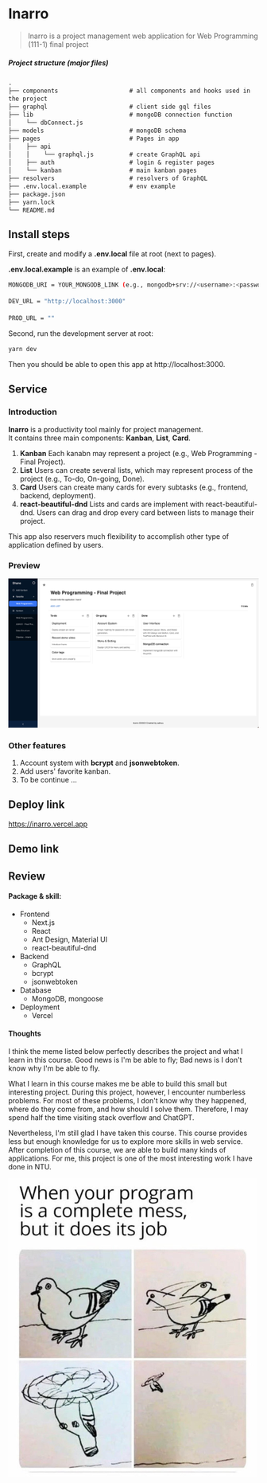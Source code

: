 # Inarro 
> Inarro is a project management web application for Web Programming (111-1) final project

##### Project structure (major files)
    .
    ├── components                    # all components and hooks used in the project
    ├── graphql                       # client side gql files                    
    ├── lib                           # mongoDB connection function
    │    └── dbConnect.js                   
    ├── models                        # mongoDB schema
    ├── pages                         # Pages in app
    │    ├── api                   
    │    │    └── graphql.js          # create GraphQL api   
    │    ├── auth                     # login & register pages
    │    └── kanban                   # main kanban pages          
    ├── resolvers                     # resolvers of GraphQL
    ├── .env.local.example            # env example
    ├── package.json            
    ├── yarn.lock
    └── README.md

## Install steps

First, create and modify a **.env.local** file at root (next to pages).  

**.env.local.example** is an example of **.env.local**:

```bash
MONGODB_URI = YOUR_MONGODB_LINK (e.g., mongodb+srv://<username>:<password>@cluster0.hpnvva4.mongodb.net/?retryWrites=true&w=majority)

DEV_URL = "http://localhost:3000"

PROD_URL = ""
```

Second, run the development server at root:

```bash
yarn dev
```

Then you should be able to open this app at http://localhost:3000.

## Service

### Introduction
**Inarro** is a productivity tool mainly for project management.  
It contains three main components: **Kanban**, **List**, **Card**.
1. **Kanban**
Each kanabn may represent a project (e.g., Web Programming - Final Project).
2. **List**
Users can create several lists, which may represent process of the project (e.g., To-do, On-going, Done).  
3. **Card**
Users can create many cards for every subtasks (e.g., frontend, backend, deployment).
4. **react-beautiful-dnd**
Lists and cards are implement with react-beautiful-dnd.
Users can drag and drop every card between lists to manage their project.

This app also reservers much flexibility to accomplish other type of application defined by users.

### Preview
<img src="./images/Inarro.png">

### Other features
1. Account system with **bcrypt** and **jsonwebtoken**. 
2. Add users' favorite kanban.  
3. To be continue ...

## Deploy link
https://inarro.vercel.app

## Demo link


## Review

#### Package & skill:
- Frontend
  - Next.js
  - React
  - Ant Design, Material UI
  - react-beautiful-dnd
- Backend 
  - GraphQL
  - bcrypt
  - jsonwebtoken
- Database
  - MongoDB, mongoose
- Deployment
  - Vercel

#### Thoughts
I think the meme listed below perfectly describes the project and what I learn in this course.
Good news is I'm be able to fly; Bad news is I don't know why I'm be able to fly.  

What I learn in this course makes me be able to build this small but interesting project.
During this project, however, I encounter numberless problems.
For most of these problems, I don't know why they happened, where do they come from, and how should I solve them.
Therefore, I may spend half the time visiting stack overflow and ChatGPT.

Nevertheless, I'm still glad I have taken this course.
This course provides less but enough knowledge for us to explore more skills in web service.
After completion of this course, we are able to build many kinds of applications. 
For me, this project is one of the most interesting work I have done in NTU.


<img src="./images/Meme.jpg" width="500" height="600">  



